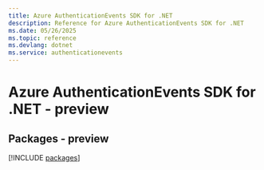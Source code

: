```yaml
---
title: Azure AuthenticationEvents SDK for .NET
description: Reference for Azure AuthenticationEvents SDK for .NET
ms.date: 05/26/2025
ms.topic: reference
ms.devlang: dotnet
ms.service: authenticationevents
---
```

# Azure AuthenticationEvents SDK for .NET - preview
## Packages - preview
[!INCLUDE [packages](authenticationevents-index.md)]